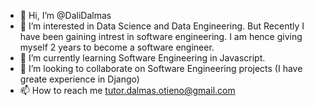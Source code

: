 - 👋 Hi, I’m @DaliDalmas
- 👀 I’m interested in Data Science and Data Engineering. But Recently I have been gaining intrest in software engineering. I am hence giving myself 2 years to become a software engineer.
- 🌱 I’m currently learning Software Engineering in Javascript.
- 💞️ I’m looking to collaborate on Software Engineering projects (I have greate experience in Django)
- 📫 How to reach me tutor.dalmas.otieno@gmail.com

<!---
DaliDalmas/DaliDalmas is a ✨ special ✨ repository because its `README.md` (this file) appears on your GitHub profile.
You can click the Preview link to take a look at your changes.
--->
